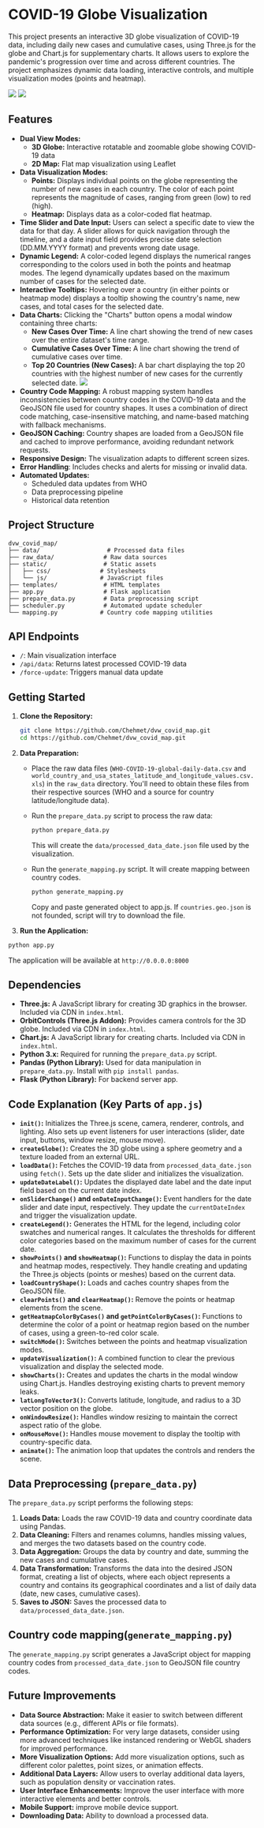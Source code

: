 # COVID-19 Globe Visualization

This project presents an interactive 3D globe visualization of COVID-19 data, including daily new cases and cumulative cases, using Three.js for the globe and Chart.js for supplementary charts.  It allows users to explore the pandemic's progression over time and across different countries.  The project emphasizes dynamic data loading, interactive controls, and multiple visualization modes (points and heatmap).

![](images/points.png)
![](images/heatmap_c.png)


## Features

* **Dual View Modes:**
  * **3D Globe:** Interactive rotatable and zoomable globe showing COVID-19 data
  * **2D Map:** Flat map visualization using Leaflet
*   **Data Visualization Modes:**
    *   **Points:** Displays individual points on the globe representing the number of new cases in each country.  The color of each point represents the magnitude of cases, ranging from green (low) to red (high).
    *   **Heatmap:**  Displays data as a color-coded flat heatmap.
*   **Time Slider and Date Input:** Users can select a specific date to view the data for that day.  A slider allows for quick navigation through the timeline, and a date input field provides precise date selection (DD.MM.YYYY format) and prevents wrong date usage.
*   **Dynamic Legend:**  A color-coded legend displays the numerical ranges corresponding to the colors used in both the points and heatmap modes. The legend dynamically updates based on the maximum number of cases for the selected date.
*   **Interactive Tooltips:**  Hovering over a country (in either points or heatmap mode) displays a tooltip showing the country's name, new cases, and total cases for the selected date.
*   **Data Charts:**  Clicking the "Charts" button opens a modal window containing three charts:
    *   **New Cases Over Time:** A line chart showing the trend of new cases over the entire dataset's time range.
    *   **Cumulative Cases Over Time:**  A line chart showing the trend of cumulative cases over time.
    *   **Top 20 Countries (New Cases):** A bar chart displaying the top 20 countries with the highest number of new cases for the currently selected date.
      ![](images/new_chart.png)
*   **Country Code Mapping:**  A robust mapping system handles inconsistencies between country codes in the COVID-19 data and the GeoJSON file used for country shapes.  It uses a combination of direct code matching, case-insensitive matching, and name-based matching with fallback mechanisms.
*   **GeoJSON Caching:** Country shapes are loaded from a GeoJSON file and cached to improve performance, avoiding redundant network requests.
*   **Responsive Design:** The visualization adapts to different screen sizes.
* **Error Handling**: Includes checks and alerts for missing or invalid data.
* **Automated Updates:**
  * Scheduled data updates from WHO
  * Data preprocessing pipeline
  * Historical data retention

## Project Structure

```
dvw_covid_map/
├── data/                   # Processed data files
├── raw_data/              # Raw data sources
├── static/                # Static assets
│   ├── css/              # Stylesheets
│   └── js/               # JavaScript files
├── templates/             # HTML templates
├── app.py                 # Flask application
├── prepare_data.py        # Data preprocessing script
├── scheduler.py           # Automated update scheduler
└── mapping.py            # Country code mapping utilities
```

## API Endpoints

- `/`: Main visualization interface
- `/api/data`: Returns latest processed COVID-19 data
- `/force-update`: Triggers manual data update

## Getting Started

1.  **Clone the Repository:**

    ```bash
    git clone https://github.com/Chehmet/dvw_covid_map.git
    cd https://github.com/Chehmet/dvw_covid_map.git
    ```

2.  **Data Preparation:**

    *   Place the raw data files (`WHO-COVID-19-global-daily-data.csv` and `world_country_and_usa_states_latitude_and_longitude_values.csv.xls`) in the `raw_data` directory.  You'll need to obtain these files from their respective sources (WHO and a source for country latitude/longitude data).
    *   Run the `prepare_data.py` script to process the raw data:

        ```bash
        python prepare_data.py
        ```
        This will create the `data/processed_data_date.json` file used by the visualization.
    *   Run the `generate_mapping.py` script. It will create mapping between country codes.

        ```bash
        python generate_mapping.py
        ```
        Copy and paste generated object to app.js.
        If `countries.geo.json` is not founded, script will try to download the file.

3. **Run the Application:**
```bash
python app.py
```
The application will be available at `http://0.0.0.0:8000`

## Dependencies

*   **Three.js:** A JavaScript library for creating 3D graphics in the browser.  Included via CDN in `index.html`.
*   **OrbitControls (Three.js Addon):**  Provides camera controls for the 3D globe.  Included via CDN in `index.html`.
*   **Chart.js:**  A JavaScript library for creating charts. Included via CDN in `index.html`.
*   **Python 3.x:**  Required for running the `prepare_data.py` script.
*   **Pandas (Python Library):** Used for data manipulation in `prepare_data.py`.  Install with `pip install pandas`.
*   **Flask (Python Library):** For backend server app.

## Code Explanation (Key Parts of `app.js`)

*   **`init()`:** Initializes the Three.js scene, camera, renderer, controls, and lighting.  Also sets up event listeners for user interactions (slider, date input, buttons, window resize, mouse move).
*   **`createGlobe()`:** Creates the 3D globe using a sphere geometry and a texture loaded from an external URL.
*   **`loadData()`:**  Fetches the COVID-19 data from `processed_data_date.json` using `fetch()`.  Sets up the date slider and initializes the visualization.
*   **`updateDateLabel()`:**  Updates the displayed date label and the date input field based on the current date index.
*   **`onSliderChange()` and `onDateInputChange()`:** Event handlers for the date slider and date input, respectively.  They update the `currentDateIndex` and trigger the visualization update.
*   **`createLegend()`:**  Generates the HTML for the legend, including color swatches and numerical ranges.  It calculates the thresholds for different color categories based on the maximum number of cases for the current date.
*   **`showPoints()` and `showHeatmap()`:**  Functions to display the data in points and heatmap modes, respectively.  They handle creating and updating the Three.js objects (points or meshes) based on the current data.
*   **`loadCountryShape()`:** Loads and caches country shapes from the GeoJSON file.
* **`clearPoints()` and `clearHeatmap()`:**  Remove the points or heatmap elements from the scene.
*   **`getHeatmapColorByCases()` and `getPointColorByCases()`:**  Functions to determine the color of a point or heatmap region based on the number of cases, using a green-to-red color scale.
*   **`switchMode()`:**  Switches between the points and heatmap visualization modes.
*   **`updateVisualization()`:** A combined function to clear the previous visualization and display the selected mode.
*   **`showCharts()`:**  Creates and updates the charts in the modal window using Chart.js.  Handles destroying existing charts to prevent memory leaks.
*   **`latLongToVector3()`:** Converts latitude, longitude, and radius to a 3D vector position on the globe.
*   **`onWindowResize()`:**  Handles window resizing to maintain the correct aspect ratio of the globe.
*   **`onMouseMove()`:**  Handles mouse movement to display the tooltip with country-specific data.
*   **`animate()`:**  The animation loop that updates the controls and renders the scene.

## Data Preprocessing (`prepare_data.py`)

The `prepare_data.py` script performs the following steps:

1.  **Loads Data:** Loads the raw COVID-19 data and country coordinate data using Pandas.
2.  **Data Cleaning:**  Filters and renames columns, handles missing values, and merges the two datasets based on the country code.
3.  **Data Aggregation:** Groups the data by country and date, summing the new cases and cumulative cases.
4.  **Data Transformation:**  Transforms the data into the desired JSON format, creating a list of objects, where each object represents a country and contains its geographical coordinates and a list of daily data (date, new cases, cumulative cases).
5.  **Saves to JSON:** Saves the processed data to `data/processed_data_date.json`.

## Country code mapping(`generate_mapping.py`)
The `generate_mapping.py` script generates a JavaScript object for mapping country codes from `processed_data_date.json` to GeoJSON file country codes.

## Future Improvements

*   **Data Source Abstraction:** Make it easier to switch between different data sources (e.g., different APIs or file formats).
*   **Performance Optimization:**  For very large datasets, consider using more advanced techniques like instanced rendering or WebGL shaders for improved performance.
*   **More Visualization Options:**  Add more visualization options, such as different color palettes, point sizes, or animation effects.
*   **Additional Data Layers:**  Allow users to overlay additional data layers, such as population density or vaccination rates.
*   **User Interface Enhancements:**  Improve the user interface with more interactive elements and better controls.
*  **Mobile Support:** improve mobile device support.
* **Downloading Data:** Ability to download a processed data.
